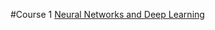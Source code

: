 #Course 1
[Neural Networks and Deep Learning](https://www.coursera.org/learn/neural-networks-deep-learning/home/welcome) 
